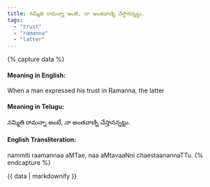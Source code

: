 ```yaml
---
title: నమ్మితి రామన్నా అంటే, నా అంతవాణ్ని చేస్తానన్నట్టు.
tags:
  - "trust"
  - "ramanna"
  - "latter"
---
```


{% capture data %}
#### Meaning in English:
When a man expressed his trust in Ramanna, the latter

#### Meaning in Telugu:
నమ్మితి రామన్నా అంటే, నా అంతవాణ్ని చేస్తానన్నట్టు.

#### English Transliteration:
nammiti raamannaa aMTae, naa aMtavaaNni chaestaanannaTTu.
{% endcapture %}

<div class="notice">{{ data | markdownify }}</div>

